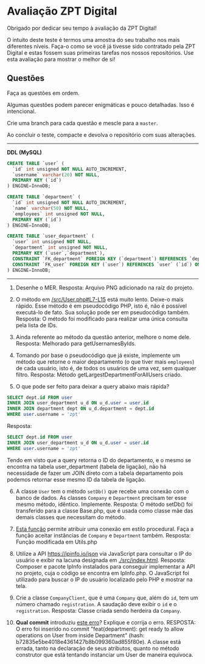 # Avaliação ZPT Digital

Obrigado por dedicar seu tempo à avaliação da ZPT Digital!

O intuito deste teste é termos uma amostra do seu trabalho nos mais diferentes níveis. Faça-o como se você já tivesse sido contratado pela ZPT Digital e estas fossem suas primeiras tarefas nos nossos repositórios. Use esta avaliação para mostrar o melhor de si!

## Questões
Faça as questões em ordem.

Algumas questões podem parecer enigmáticas e pouco detalhadas. Isso é intencional.

Crie uma branch para cada questão e mescle para a `master`.

Ao concluir o teste, compacte e devolva o repositório com suas alterações.

---------------------
**DDL (MySQL)**
```sql
CREATE TABLE `user` (
  `id` int unsigned NOT NULL AUTO_INCREMENT,
  `username` varchar(20) NOT NULL,
  PRIMARY KEY (`id`)
) ENGINE=InnoDB;

CREATE TABLE `department` (
  `id` int unsigned NOT NULL AUTO_INCREMENT,
  `name` varchar(50) NOT NULL,
  `employees` int unsigned NOT NULL,
  PRIMARY KEY (`id`)
) ENGINE=InnoDB;

CREATE TABLE `user_department` (
  `user` int unsigned NOT NULL,
  `department` int unsigned NOT NULL,
  PRIMARY KEY (`user`,`department`),
  CONSTRAINT `FK_department` FOREIGN KEY (`department`) REFERENCES `department` (`id`) ON DELETE RESTRICT ON UPDATE RESTRICT,
  CONSTRAINT `FK_user` FOREIGN KEY (`user`) REFERENCES `user` (`id`) ON DELETE RESTRICT ON UPDATE RESTRICT
) ENGINE=InnoDB;
```
---------------------

1) Desenhe o MER.
Resposta: Arquivo PNG adicionado na raíz do projeto.

2) O método em [/src/User.php#L7-L15](./src/User.php#L4-L11) está muito lento. Deixe-o mais rápido. Esse método é em pseudocódigo PHP, isto é, não é possível executá-lo de fato. Sua solução pode ser em pseudocódigo também.
Resposta: O método foi modificado para realizar uma única consulta pela lista de IDs.

3) Ainda referente ao método da questão anterior, melhore o nome dele.
Resposta: Melhorado para getUsernamesByIds.

4) Tomando por base o pseudocódigo que já existe, implemente um método que retorne o maior departamento (o que tiver mais `employees`) de cada usuário, isto é, de todos os usuários de uma vez, sem qualquer filtro.
Resposta: Método getLargestDepartmentForAllUsers criado.

5) O que pode ser feito para deixar a query abaixo mais rápida?

```sql
SELECT dept.id FROM user
INNER JOIN user_department u_d ON u_d.user = user.id
INNER JOIN department dept ON u_d.department = dept.id
WHERE user.username = 'zpt'
```
Resposta:
  ```sql
  SELECT dept.id FROM user
  INNER JOIN user_department u_d ON u_d.user = user.id
  WHERE user.username = 'zpt'
  ```
  Tendo em visto que a query retorna o ID do departamento, e o mesmo se encontra na tabela user_department (tabela de ligação), não há necessidade de fazer um JOIN direto com a tabela  departamento pois podemos retornar esse mesmo ID da tabela de ligação.

6) A classe `User` tem o método `setDb()` que recebe uma conexão com o banco de dados. As classes `Company` e `Department` precisam ter esse mesmo método, idêntico. Implemente.
Resposta: O método setDb() foi transferido para a classe Base.php, que é usada como classe mãe das demais classes que necessitam do método.

7) [Esta função](./src/Utils.php#L4) permite atribuir uma conexão em estilo procedural. Faça a função aceitar instâncias de `Company` e `Department` também.
Resposta: Função modificada em Utils.php

8) Utilize a API https://ipinfo.io/json via JavaScript para consultar o IP do usuário e exibir na lacuna designada em [./src/index.html](./src/index.html).
Resposta: Composer e pacote IpInfo instalados para conseguir implementar a API no projeto, cuja o código se encontra em IpInfo.php. O JavaScript foi utilizado para buscar o IP do usuário localizado pelo PHP e mostrar na tela.

9) Crie a classe `CompanyClient`, que é uma `Company` que, além do `id`, tem um número chamado `registration`. A saudação deve exibir o `id` e o `registration`.
Resposta: Classe criada sendo herdeira da `Company`.

10) **Qual commit** introduziu [este erro](./src/Department.php#L10)? Explique e corrija o erro.
RESPOSTA: O erro foi inserido no commit "feat(department): get ready to allow operations on User from inside Department" (hash: b72835e5be4018e4361427b8b099360ad855f80e). A classe está errada, tanto na declaração de seus atributos, quanto no método construtor que está tentando instanciar um User de maneira equivoca.